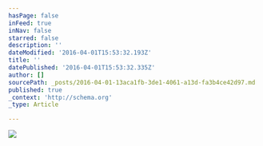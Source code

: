 ```yaml
---
hasPage: false
inFeed: true
inNav: false
starred: false
description: ''
dateModified: '2016-04-01T15:53:32.193Z'
title: ''
datePublished: '2016-04-01T15:53:32.335Z'
author: []
sourcePath: _posts/2016-04-01-13aca1fb-3de1-4061-a13d-fa3b4ce42d97.md
published: true
_context: 'http://schema.org'
_type: Article

---
```

![](https://the-grid-user-content.s3-us-west-2.amazonaws.com/efb21dce-dc07-4038-bb43-d78d676c5b7c.jpg)
